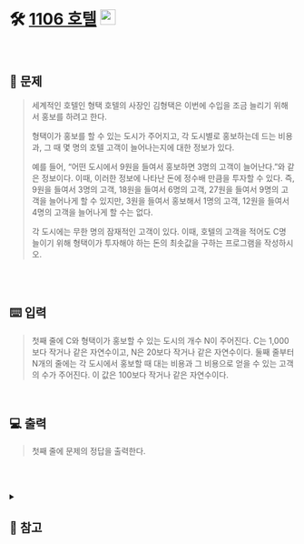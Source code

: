 <br>

# 🛠️ [1106 호텔](http://www.acmicpc.net/problem/1106) <img height="27px" width="27px" src="https://static.solved.ac/tier_small/12.svg"/>
<br>

## 📖 문제
>세계적인 호텔인 형택 호텔의 사장인 김형택은 이번에 수입을 조금 늘리기 위해서 홍보를 하려고 한다.
>
>형택이가 홍보를 할 수 있는 도시가 주어지고, 각 도시별로 홍보하는데 드는 비용과, 그 때 몇 명의 호텔 고객이 늘어나는지에 대한 정보가 있다.
>
>예를 들어, “어떤 도시에서 9원을 들여서 홍보하면 3명의 고객이 늘어난다.”와 같은 정보이다. 이때, 이러한 정보에 나타난 돈에 정수배 만큼을 투자할 수 있다. 즉, 9원을 들여서 3명의 고객, 18원을 들여서 6명의 고객, 27원을 들여서 9명의 고객을 늘어나게 할 수 있지만, 3원을 들여서 홍보해서 1명의 고객, 12원을 들여서 4명의 고객을 늘어나게 할 수는 없다.
>
>각 도시에는 무한 명의 잠재적인 고객이 있다. 이때, 호텔의 고객을 적어도 C명 늘이기 위해 형택이가 투자해야 하는 돈의 최솟값을 구하는 프로그램을 작성하시오.

<br><br>

## ⌨️ 입력
>첫째 줄에 C와 형택이가 홍보할 수 있는 도시의 개수 N이 주어진다. C는 1,000보다 작거나 같은 자연수이고, N은 20보다 작거나 같은 자연수이다. 둘째 줄부터 N개의 줄에는 각 도시에서 홍보할 때 대는 비용과 그 비용으로 얻을 수 있는 고객의 수가 주어진다. 이 값은 100보다 작거나 같은 자연수이다.

<br>

## 💻 출력
>첫째 줄에 문제의 정답을 출력한다.

<br><br>

<details>
  
  <summary> 
  
  ## 🎈 참고
  </summary>
  <br>
  
## 📄 로직
>- 크기 C+1 의 `dp[]`선언
>- 각 홍보별로 고객 0 ~ C명을 얻기 위해 필요한 비용을 `dp[]`에 저장
>- 모든 홍보 정보를 탐색하며 dp에 저장된 값보다 작다면 `dp[]`갱신
>
>  ```
>  입력 예시
>  12 2
>  3 5
>  1 1
>  ```
>
>![스크린샷 2024-10-31 170838](https://github.com/user-attachments/assets/8a115be3-f359-4da1-ad13-ac168675b86d)
>  
>위 그림과 같이 입력받은 값(도시 홍보 비용, 얻을 고객 수)를 각각 배열로 만듦
>
>각 홍보 별로 하나씩 dp배열과 비교해가며 dp배열 갱신

</details>

<br><br>


